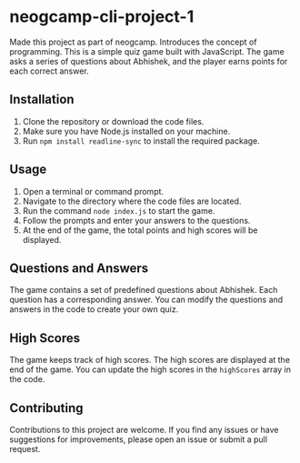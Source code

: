 # neogcamp-cli-project-1

Made this project as part of neogcamp. Introduces the concept of programming.
This is a simple quiz game built with JavaScript. The game asks a series of questions about Abhishek, and the player earns points for each correct answer.

## Installation

1. Clone the repository or download the code files.
2. Make sure you have Node.js installed on your machine.
3. Run `npm install readline-sync` to install the required package.

## Usage

1. Open a terminal or command prompt.
2. Navigate to the directory where the code files are located.
3. Run the command `node index.js` to start the game.
4. Follow the prompts and enter your answers to the questions.
5. At the end of the game, the total points and high scores will be displayed.

## Questions and Answers

The game contains a set of predefined questions about Abhishek. Each question has a corresponding answer. You can modify the questions and answers in the code to create your own quiz.

## High Scores

The game keeps track of high scores. The high scores are displayed at the end of the game. You can update the high scores in the `highScores` array in the code.

## Contributing

Contributions to this project are welcome. If you find any issues or have suggestions for improvements, please open an issue or submit a pull request.
